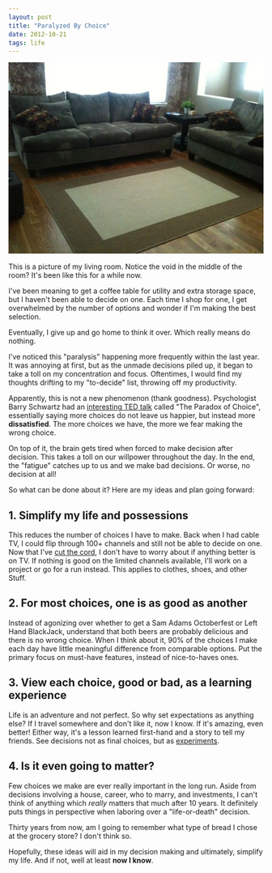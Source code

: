 ```yaml
---
layout: post
title: "Paralyzed By Choice"
date: 2012-10-21
tags: life
---
```


![alex le empty living room picture](/assets/living_room.jpg)

This is a picture of my living room. Notice the void in the middle of the room? It's been like this for a while now.

I've been meaning to get a coffee table for utility and extra storage space, but I haven't been able to decide on one. Each time I shop for one, I get overwhelmed by the number of options and wonder if I'm making the best selection.

Eventually, I give up and go home to think it over. Which really means do nothing.

I've noticed this "paralysis" happening more frequently within the last year. It was annoying at first, but as the unmade decisions piled up, it began to take a toll on my concentration and focus. Oftentimes, I would find my thoughts drifting to my "to-decide" list, throwing off my productivity.

Apparently, this is not a new phenomenon (thank goodness). Psychologist Barry Schwartz had an [interesting TED talk][1] called "The Paradox of Choice", essentially saying more choices do not leave us happier, but instead more **dissatisfied**. The more choices we have, the more we fear making the wrong choice.

On top of it, the brain gets tired when forced to make decision after decision. This takes a toll on our willpower throughout the day. In the end, the "fatigue" catches up to us and we make bad decisions. Or worse, no decision at all!

So what can be done about it? Here are my ideas and plan going forward:

## 1. Simplify my life and possessions ##
This reduces the number of choices I have to make. Back when I had cable TV, I could flip through 100+ channels and still not be able to decide on one. Now that I've [cut the cord][2], I don't have to worry about if anything better is on TV. If nothing is good on the limited channels available, I'll work on a project or go for a run instead. This applies to clothes, shoes, and other Stuff.

## 2. For most choices, one is as good as another ##
Instead of agonizing over whether to get a Sam Adams Octoberfest or Left Hand BlackJack, understand that both beers are probably delicious and there is no wrong choice. When I think about it, 90% of the choices I make each day have little meaningful difference from comparable options. Put the primary focus on must-have features, instead of nice-to-haves ones.

## 3. View each choice, good or bad, as a learning experience ##
Life is an adventure and not perfect. So why set expectations as anything else? If I travel somewhere and don't like it, now I know. If it's amazing, even better! Either way, it's a lesson learned first-hand and a story to tell my friends. See decisions not as final choices, but as [experiments][3].

## 4. Is it even going to matter? ##
Few choices we make are ever really important in the long run. Aside from decisions involving a house, career, who to marry, and investments, I can't think of anything which *really* matters that much after 10 years. It definitely puts things in perspective when laboring over a "life-or-death" decision.

Thirty years from now, am I going to remember what type of bread I chose at the grocery store? I don't think so.

Hopefully, these ideas will aid in my decision making and ultimately, simplify my life. And if not, well at least **now I know**.

[1]: http://www.ted.com/talks/barry_schwartz_on_the_paradox_of_choice.html
[2]: /neatflix-my-netflix-api-demo.html
[3]: http://zenhabits.net/test/
